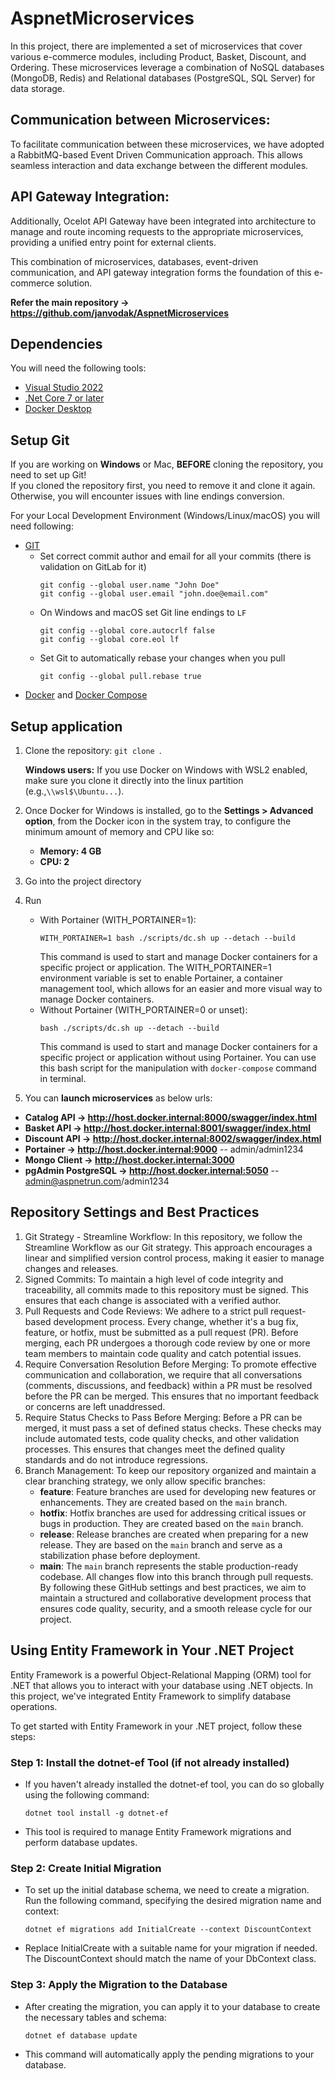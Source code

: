 # AspnetMicroservices

In this project, there are implemented a set of microservices that cover various e-commerce modules, including Product, Basket, Discount, and Ordering. These microservices leverage a combination of NoSQL databases (MongoDB, Redis) and Relational databases (PostgreSQL, SQL Server) for data storage.

## Communication between Microservices:

To facilitate communication between these microservices, we have adopted a RabbitMQ-based Event Driven Communication approach. This allows seamless interaction and data exchange between the different modules.

## API Gateway Integration:

Additionally, Ocelot API Gateway have been integrated into architecture to manage and route incoming requests to the appropriate microservices, providing a unified entry point for external clients.

This combination of microservices, databases, event-driven communication, and API gateway integration forms the foundation of this e-commerce solution.

**Refer the main repository -> https://github.com/janvodak/AspnetMicroservices**

## Dependencies
You will need the following tools:

* [Visual Studio 2022](https://visualstudio.microsoft.com/downloads/)
* [.Net Core 7 or later](https://dotnet.microsoft.com/en-us/download/dotnet/7.0) 
* [Docker Desktop](https://www.docker.com/products/docker-desktop)

## Setup Git
If you are working on **Windows** or Mac, **BEFORE** cloning the repository, you need to set up Git!  
If you cloned the repository first, you need to remove it and clone it again. Otherwise, you will encounter issues with line endings conversion.

For your Local Development Environment (Windows/Linux/macOS) you will need following:

* [GIT](https://git-scm.com/downloads)
	* Set correct commit author and email for all your commits (there is validation on GitLab for it)
		```
		git config --global user.name "John Doe"
		git config --global user.email "john.doe@email.com"
		```
	* On Windows and macOS set Git line endings to `LF`
		```
		git config --global core.autocrlf false
		git config --global core.eol lf
		```
	* Set Git to automatically rebase your changes when you pull
		```
		git config --global pull.rebase true
		```
* [Docker](https://www.docker.com/get-started) and [Docker Compose](https://docs.docker.com/compose/install)

## Setup application
1. Clone the repository: `git clone `.
   
   **Windows users:** If you use Docker on Windows with WSL2 enabled, make sure you clone it directly into the linux partition (e.g.,`\\wsl$\Ubuntu...`).
1. Once Docker for Windows is installed, go to the **Settings > Advanced option**, from the Docker icon in the system tray, to configure the minimum amount of memory and CPU like so:
	* **Memory: 4 GB**
	* **CPU: 2**
1. Go into the project directory
1. Run
	* With Portainer (WITH_PORTAINER=1):
		```
		WITH_PORTAINER=1 bash ./scripts/dc.sh up --detach --build
		```
		This command is used to start and manage Docker containers for a specific project or application. The WITH_PORTAINER=1 environment variable is set to enable Portainer, a container management tool, which allows for an easier and more visual way to manage Docker containers.
	* Without Portainer (WITH_PORTAINER=0 or unset):
		```
		bash ./scripts/dc.sh up --detach --build
		```
		This command is used to start and manage Docker containers for a specific project or application without using Portainer. You can use this bash script for the manipulation with `docker-compose` command in terminal.
1. You can **launch microservices** as below urls:

* **Catalog API -> http://host.docker.internal:8000/swagger/index.html**
* **Basket API -> http://host.docker.internal:8001/swagger/index.html**
* **Discount API -> http://host.docker.internal:8002/swagger/index.html**
* **Portainer -> http://host.docker.internal:9000**   -- admin/admin1234
* **Mongo Client -> http://host.docker.internal:3000**
* **pgAdmin PostgreSQL -> http://host.docker.internal:5050**   -- admin@aspnetrun.com/admin1234


## Repository Settings and Best Practices

1. Git Strategy - Streamline Workflow:
In this repository, we follow the Streamline Workflow as our Git strategy. This approach encourages a linear and simplified version control process, making it easier to manage changes and releases.
1. Signed Commits:
To maintain a high level of code integrity and traceability, all commits made to this repository must be signed. This ensures that each change is associated with a verified author.
1. Pull Requests and Code Reviews:
We adhere to a strict pull request-based development process. Every change, whether it's a bug fix, feature, or hotfix, must be submitted as a pull request (PR). Before merging, each PR undergoes a thorough code review by one or more team members to maintain code quality and catch potential issues.
1. Require Conversation Resolution Before Merging:
To promote effective communication and collaboration, we require that all conversations (comments, discussions, and feedback) within a PR must be resolved before the PR can be merged. This ensures that no important feedback or concerns are left unaddressed.
1. Require Status Checks to Pass Before Merging:
Before a PR can be merged, it must pass a set of defined status checks. These checks may include automated tests, code quality checks, and other validation processes. This ensures that changes meet the defined quality standards and do not introduce regressions.
1. Branch Management:
To keep our repository organized and maintain a clear branching strategy, we only allow specific branches:
	* **feature**: Feature branches are used for developing new features or enhancements. They are created based on the `main` branch.
	* **hotfix**: Hotfix branches are used for addressing critical issues or bugs in production. They are created based on the `main` branch.
	* **release**: Release branches are created when preparing for a new release. They are based on the `main` branch and serve as a stabilization phase before deployment.
	* **main**: The `main` branch represents the stable production-ready codebase. All changes flow into this branch through pull requests.
By following these GitHub settings and best practices, we aim to maintain a structured and collaborative development process that ensures code quality, security, and a smooth release cycle for our project.

## Using Entity Framework in Your .NET Project
Entity Framework is a powerful Object-Relational Mapping (ORM) tool for .NET that allows you to interact with your database using .NET objects. In this project, we've integrated Entity Framework to simplify database operations.

To get started with Entity Framework in your .NET project, follow these steps:

### Step 1: Install the dotnet-ef Tool (if not already installed)

* If you haven't already installed the dotnet-ef tool, you can do so globally using the following command:
	```
	dotnet tool install -g dotnet-ef
	```
* This tool is required to manage Entity Framework migrations and perform database updates.

### Step 2: Create Initial Migration

* To set up the initial database schema, we need to create a migration. Run the following command, specifying the desired migration name and context:
	```
	dotnet ef migrations add InitialCreate --context DiscountContext
	```
* Replace InitialCreate with a suitable name for your migration if needed. The DiscountContext should match the name of your DbContext class.

### Step 3: Apply the Migration to the Database

* After creating the migration, you can apply it to your database to create the necessary tables and schema:
	```
	dotnet ef database update
	```
* This command will automatically apply the pending migrations to your database.

